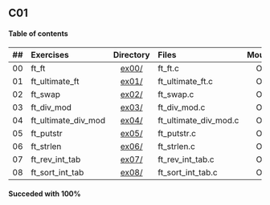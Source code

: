 ## C01

#### Table of contents

|  ##  |			Exercises				|	Directory	|	Files			|	Moulinette	|
|:----:|:-----------------------------------|:-------------:|:------------------|:-------------:|
|  00  |ft_ft						|	[ex00/](https://github.com/somedevv/42-C-Piscine/tree/master/C01/ex00)		|ft_ft.c	| OK! :D |
|  01  |ft_ultimate_ft							|	[ex01/](https://github.com/somedevv/42-C-Piscine/tree/master/C01/ex01)		|ft_ultimate_ft.c			| OK! :D |
|  02  |ft_swap							|	[ex02/](https://github.com/somedevv/42-C-Piscine/tree/master/C01/ex02)		|ft_swap.c		| OK! :D |
|  03  |ft_div_mod									|	[ex03/](https://github.com/somedevv/42-C-Piscine/tree/master/C01/ex03)		|ft_div_mod.c				| OK! :D |
|  04  |ft_ultimate_div_mod					|	[ex04/](https://github.com/somedevv/42-C-Piscine/tree/master/C01/ex04)		|ft_ultimate_div_mod.c	| OK! :D |
|  05  |ft_putstr								|	[ex05/](https://github.com/somedevv/42-C-Piscine/tree/master/C01/ex05)		|ft_putstr.c			| OK! :D |
|  06  |ft_strlen							|	[ex06/](https://github.com/somedevv/42-C-Piscine/tree/master/C01/ex06)		|ft_strlen.c		| OK! :D |
|  07  |ft_rev_int_tab									|	[ex07/](https://github.com/somedevv/42-C-Piscine/tree/master/C01/ex07)		|ft_rev_int_tab.c				| OK! :D |
|  08  |ft_sort_int_tab							|	[ex08/](https://github.com/somedevv/42-C-Piscine/tree/master/C01/ex08)		|ft_sort_int_tab.c		| OK! :D |

#### Succeded with 100%
